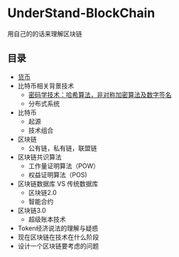 # UnderStand-BlockChain
用自己的的话来理解区块链

## 目录
  * [货币](./concept-of-current.md)
  * 比特币相关背景技术
    * [密码学技术：哈希算法，非对称加密算法及数字签名](./brief-secret-history.md)
    * 分布式系统
   * 比特币
     * 起源
     * 技术组合
   * 区块链
     * 公有链，私有链，联盟链
   * 区块链共识算法
     * 工作量证明算法（POW）
     * 权益证明算法（POS)
   * 区块链数据库 VS 传统数据库
     * 区块链2.0
     * 智能合约
   * 区块链3.0
     * 超级账本技术
   * Token经济说法的理解与疑惑
   * 现在区块链在技术在什么阶段
   * 设计一个区块链要考虑的问题
